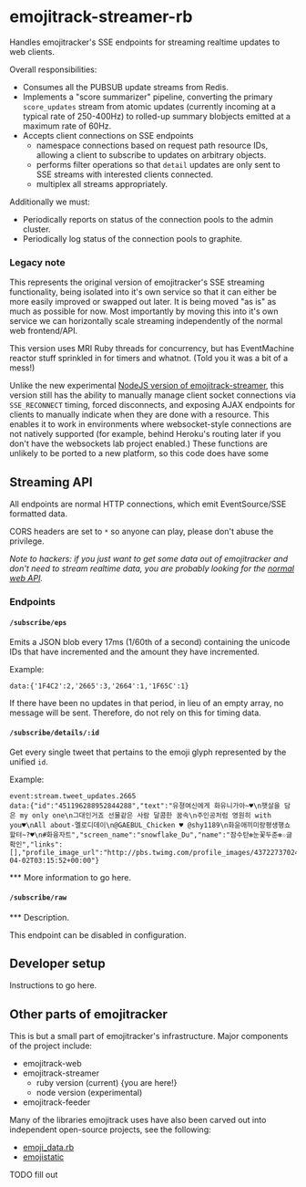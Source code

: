 # emojitrack-streamer-rb
Handles emojitracker's SSE endpoints for streaming realtime updates to web clients.

Overall responsibilities:

 * Consumes all the PUBSUB update streams from Redis.
 * Implements a "score summarizer" pipeline, converting the primary `score_updates` stream from atomic updates (currently incoming at a typical rate of 250-400Hz) to rolled-up summary blobjects emitted at a maximum rate of 60Hz.
 * Accepts client connections on SSE endpoints
   - namespace connections based on request path resource IDs, allowing a client to subscribe to updates on arbitrary objects.
   - performs filter operations so that `detail` updates are only sent to SSE streams with interested clients connected.
   - multiplex all streams appropriately.

Additionally we must:
 * Periodically reports on status of the connection pools to the admin cluster.
 * Periodically log status of the connection pools to graphite.

### Legacy note

This represents the original version of emojitracker's SSE streaming functionality, being isolated into it's own service so that it can either be more easily improved or swapped out later.  It is being moved "as is" as much as possible for now.  Most importantly by moving this into it's own service we can horizontally scale streaming independently of the normal web frontend/API.

This version uses MRI Ruby threads for concurrency, but has EventMachine reactor stuff sprinkled in for timers and whatnot. (Told you it was a bit of a mess!)

Unlike the new experimental [NodeJS version of emojitrack-streamer](), this version still has the ability to manually manage client socket connections via `SSE_RECONNECT` timing, forced disconnects, and exposing AJAX endpoints for clients to manually indicate when they are done with a resource.  This enables it to work in environments where websocket-style connections are not natively supported (for example, behind Heroku's routing later if you don't have the websockets lab project enabled.)  These functions are unlikely to be ported to a new platform, so this code does have some

## Streaming API
All endpoints are normal HTTP connections, which emit EventSource/SSE formatted data.

CORS headers are set to `*` so anyone can play, please don't abuse the privilege.

_Note to hackers: if you just want to get some data out of emojitracker and don't need to stream realtime data, you are probably looking for the [normal web API](#TODO)._

### Endpoints
#### `/subscribe/eps`

Emits a JSON blob every 17ms (1/60th of a second) containing the unicode IDs that have incremented and the amount they have incremented.

Example:

    data:{'1F4C2':2,'2665':3,'2664':1,'1F65C':1}

If there have been no updates in that period, in lieu of an empty array, no message will be sent.  Therefore, do not rely on this for timing data.

#### `/subscribe/details/:id`

Get every single tweet that pertains to the emoji glyph represented by the unified `id`.

Example:

    event:stream.tweet_updates.2665
    data:{"id":"451196288952844288","text":"유졍여신에게 화유니가아~♥\n햇살을 담은 my only one\n그대인거죠 선물같은 사람 달콤한 꿈속\n주인공처럼 영원히 with you♥\nAll about-멜로디데이\n@GAEBUL_Chicken ♥ @shy1189\n화윤애끼미랑평생행쇼할텨~?♥\n#화융자트","screen_name":"snowflake_Du","name":"잠수탄✻눈꽃두준✻☆글확인","links":[],"profile_image_url":"http://pbs.twimg.com/profile_images/437227370248806400/aP0fFJOk_normal.jpeg","created_at":"2014-04-02T03:15:52+00:00"}

*** More information to go here.

#### `/subscribe/raw`

*** Description.

This endpoint can be disabled in configuration.

## Developer setup
Instructions to go here.


## Other parts of emojitracker
This is but a small part of emojitracker's infrastructure.  Major components of the project include:

 - emojitrack-web
 - emojitrack-streamer
    * ruby version (current) {you are here!}
    * node version (experimental)
 - emojitrack-feeder

Many of the libraries emojitrack uses have also been carved out into independent open-source projects, see the following:

 - [emoji_data.rb](http://github.com/mroth/emoji_data.rb)
 - [emojistatic](http://github.com/mroth/emojistatic)

TODO fill out
